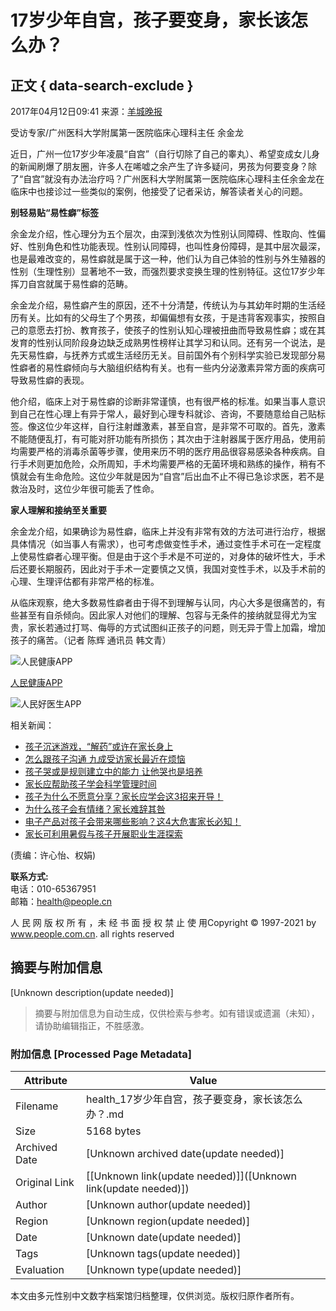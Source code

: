 # 17岁少年自宫，孩子要变身，家长该怎么办？

## 正文 { data-search-exclude }


2017年04月12日09:41 来源：[羊城晚报](http://ep.ycwb.com/epaper/ycwb/html/2017-04/11/content_62506.htm#article)

受访专家/广州医科大学附属第一医院临床心理科主任 余金龙

近日，广州一位17岁少年凌晨“自宫”（自行切除了自己的睾丸）、希望变成女儿身的新闻刷爆了朋友圈，许多人在唏嘘之余产生了许多疑问，男孩为何要变身？除了“自宫”就没有办法治疗吗？广州医科大学附属第一医院临床心理科主任余金龙在临床中也接诊过一些类似的案例，他接受了记者采访，解答读者关心的问题。

**别轻易贴“易性癖”标签**

余金龙介绍，性心理分为五个层次，由深到浅依次为性别认同障碍、性取向、性偏好、性别角色和性功能表现。性别认同障碍，也叫性身份障碍，是其中层次最深，也是最难改变的，易性癖就是属于这一种，他们认为自己体验的性别与外生殖器的性别（生理性别）显著地不一致，而强烈要求变换生理的性别特征。这位17岁少年挥刀自宫就属于易性癖的范畴。

余金龙介绍，易性癖产生的原因，还不十分清楚，传统认为与其幼年时期的生活经历有关。比如有的父母生了个男孩，却偏偏想有女孩，于是违背客观事实，按照自己的意愿去打扮、教育孩子，使孩子的性别认知心理被扭曲而导致易性癖；或在其发育的性别认同阶段身边缺乏成熟男性榜样让其学习和认同。还有另一个说法，是先天易性癖，与抚养方式或生活经历无关。目前国外有个别科学实验已发现部分易性癖者的易性癖倾向与大脑组织结构有关。也有一些内分泌激素异常方面的疾病可导致易性癖的表现。

他介绍，临床上对于易性癖的诊断非常谨慎，也有很严格的标准。如果当事人意识到自己在性心理上有异于常人，最好到心理专科就诊、咨询，不要随意给自己贴标签。像这位少年这样，自行注射雌激素，甚至自宫，是非常不可取的。首先，激素不能随便乱打，有可能对肝功能有所损伤；其次由于注射器属于医疗用品，使用前均需要严格的消毒杀菌等步骤，使用来历不明的医疗用品很容易感染各种疾病。自行手术则更加危险，众所周知，手术均需要严格的无菌环境和熟练的操作，稍有不慎就会有生命危险。这位少年就是因为“自宫”后出血不止不得已急诊求医，若不是救治及时，这位少年很可能丢了性命。

**家人理解和接纳至关重要**

余金龙介绍，如果确诊为易性癖，临床上并没有非常有效的方法可进行治疗，根据具体情况（如当事人有需求），也可考虑做变性手术，通过变性手术可在一定程度上使易性癖者心理平衡。但是由于这个手术是不可逆的，对身体的破坏性大，手术后还要长期服药，因此对于手术一定要慎之又慎，我国对变性手术，以及手术前的心理、生理评估都有非常严格的标准。

从临床观察，绝大多数易性癖者由于得不到理解与认同，内心大多是很痛苦的，有些甚至有自杀倾向。因此家人对他们的理解、包容与无条件的接纳就显得尤为宝贵，家长若通过打骂、侮辱的方式试图纠正孩子的问题，则无异于雪上加霜，增加孩子的痛苦。（记者 陈辉 通讯员 韩文青）

![人民健康APP](/NMediaFile/2019/0717/MAIN201907171111141645993743865.jpg)

[人民健康APP](http://health.people.com.cn/GB/408656/index.html)

![人民好医生APP](/NMediaFile/2018/0907/MAIN201809071018574101526280543.png)

相关新闻：

- [孩子沉迷游戏，“解药”或许在家长身上](http://ah.people.com.cn/n2/2020/0515/c358324-34019978.html)
- [怎么跟孩子沟通 九成受访家长最近在烦恼](http://yn.people.com.cn/health/n2/2020/0409/c228588-33936568.html)
- [孩子哭或是规则建立中的能力 让他哭也是培养](http://js.people.com.cn/n2/2019/1112/c360306-33532196.html)
- [家长应帮助孩子学会科学管理时间](http://gz.people.com.cn/n2/2019/1104/c358161-33502279.html)
- [孩子为什么不愿意分享？家长应学会这3招来开导！](http://sn.people.com.cn/n2/2019/0927/c378309-33395289.html)
- [为什么孩子会有情绪？家长难辞其咎](http://sn.people.com.cn/n2/2019/0922/c378309-33377043.html)
- [电子产品对孩子会带来哪些影响？这4大危害家长必知！](http://sn.people.com.cn/n2/2019/0906/c378309-33329140.html)
- [家长可利用暑假与孩子开展职业生涯探索](http://health.people.com.cn/n1/2019/0715/c14739-31233274.html) 

(责编：许心怡、权娟)

**联系方式:**  
电话：010-65367951  
邮箱：health@people.cn  

人 民 网 版 权 所 有 ，未 经 书 面 授 权 禁 止 使 用Copyright © 1997-2021 by www.people.com.cn. all rights reserved
<!-- tcd_original_link http://health.people.com.cn/n1/2017/0412/c14739-29205571.html -->


## 摘要与附加信息

<!-- tcd_abstract -->
[Unknown description(update needed)]
<!-- tcd_abstract_end -->

> 摘要与附加信息为自动生成，仅供检索与参考。如有错误或遗漏（未知），请协助编辑指正，不胜感激。

### 附加信息 [Processed Page Metadata]

| Attribute       | Value                                  |
|-----------------|----------------------------------------|
| Filename        | health_17岁少年自宫，孩子要变身，家长该怎么办？.md                             |
| Size            | 5168 bytes                           |
| Archived Date   | [Unknown archived date(update needed)]                             |
| Original Link   | [[Unknown link(update needed)]]([Unknown link(update needed)])                       |
| Author          | [Unknown author(update needed)]                               |
| Region          | [Unknown region(update needed)]                               |
| Date            | [Unknown date(update needed)]                                 |
| Tags            | [Unknown tags(update needed)]                                 |
| Evaluation            | [Unknown type(update needed)]                                 |
<!-- tcd_table_end -->

本文由多元性别中文数字档案馆归档整理，仅供浏览。版权归原作者所有。
